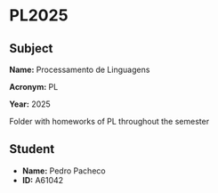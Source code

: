 # PL2025

## Subject

**Name:** Processamento de Linguagens

**Acronym:** PL

**Year:** 2025

 Folder with homeworks of PL throughout the semester
 
## Student

- **Name:** Pedro Pacheco
- **ID:** A61042

